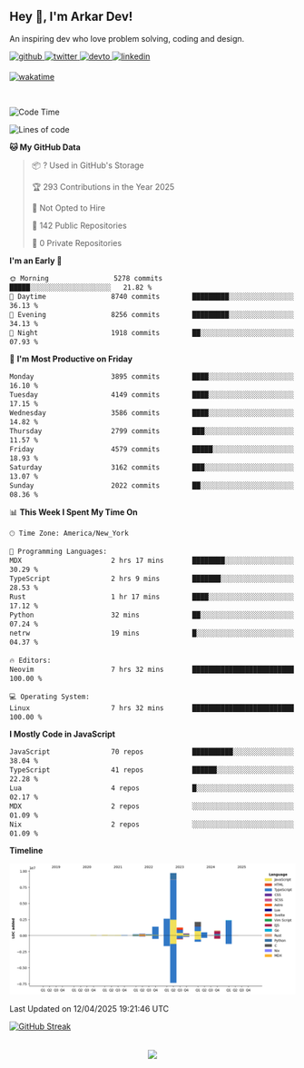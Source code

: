 ## Hey 👋, I'm Arkar Dev!  

An inspiring dev who love problem solving, coding and design.

<a href="https://github.com/Riley1101" target="_blank">
<img src=https://img.shields.io/badge/github-%2324292e.svg?&style=for-the-badge&logo=github&logoColor=white alt=github style="margin-bottom: 5px;" />
</a>
<a href="https://twitter.com/arkardev" target="_blank">
<img src=https://img.shields.io/badge/twitter-%2300acee.svg?&style=for-the-badge&logo=twitter&logoColor=white alt=twitter style="margin-bottom: 5px;" />
</a>
<a href="https://dev.to/riley1101" target="_blank">
<img src=https://img.shields.io/badge/dev.to-%2308090A.svg?&style=for-the-badge&logo=dev.to&logoColor=white alt=devto style="margin-bottom: 5px;" />
</a>
<a href="https://linkedin.com/in/arkar-kaung-myat" target="_blank">
<img src=https://img.shields.io/badge/linkedin-%231E77B5.svg?&style=for-the-badge&logo=linkedin&logoColor=white alt=linkedin style="margin-bottom: 5px;" />
</a>
  
[![wakatime](https://wakatime.com/badge/user/cf23b6e3-75f8-4c04-b0e3-273191c8d2ec.svg)](https://wakatime.com/@cf23b6e3-75f8-4c04-b0e3-273191c8d2ec)

<br/>

<!--START_SECTION:waka-->
![Code Time](http://img.shields.io/badge/Code%20Time-1%2C364%20hrs%2043%20mins-blue)

![Lines of code](https://img.shields.io/badge/From%20Hello%20World%20I%27ve%20Written-22.1%20million%20lines%20of%20code-blue)

**🐱 My GitHub Data** 

> 📦 ? Used in GitHub's Storage 
 > 
> 🏆 293 Contributions in the Year 2025
 > 
> 🚫 Not Opted to Hire
 > 
> 📜 142 Public Repositories 
 > 
> 🔑 0 Private Repositories 
 > 
**I'm an Early 🐤** 

```text
🌞 Morning                5278 commits        █████░░░░░░░░░░░░░░░░░░░░   21.82 % 
🌆 Daytime                8740 commits        █████████░░░░░░░░░░░░░░░░   36.13 % 
🌃 Evening                8256 commits        █████████░░░░░░░░░░░░░░░░   34.13 % 
🌙 Night                  1918 commits        ██░░░░░░░░░░░░░░░░░░░░░░░   07.93 % 
```
📅 **I'm Most Productive on Friday** 

```text
Monday                   3895 commits        ████░░░░░░░░░░░░░░░░░░░░░   16.10 % 
Tuesday                  4149 commits        ████░░░░░░░░░░░░░░░░░░░░░   17.15 % 
Wednesday                3586 commits        ████░░░░░░░░░░░░░░░░░░░░░   14.82 % 
Thursday                 2799 commits        ███░░░░░░░░░░░░░░░░░░░░░░   11.57 % 
Friday                   4579 commits        █████░░░░░░░░░░░░░░░░░░░░   18.93 % 
Saturday                 3162 commits        ███░░░░░░░░░░░░░░░░░░░░░░   13.07 % 
Sunday                   2022 commits        ██░░░░░░░░░░░░░░░░░░░░░░░   08.36 % 
```


📊 **This Week I Spent My Time On** 

```text
🕑︎ Time Zone: America/New_York

💬 Programming Languages: 
MDX                      2 hrs 17 mins       ████████░░░░░░░░░░░░░░░░░   30.29 % 
TypeScript               2 hrs 9 mins        ███████░░░░░░░░░░░░░░░░░░   28.53 % 
Rust                     1 hr 17 mins        ████░░░░░░░░░░░░░░░░░░░░░   17.12 % 
Python                   32 mins             ██░░░░░░░░░░░░░░░░░░░░░░░   07.24 % 
netrw                    19 mins             █░░░░░░░░░░░░░░░░░░░░░░░░   04.37 % 

🔥 Editors: 
Neovim                   7 hrs 32 mins       █████████████████████████   100.00 % 

💻 Operating System: 
Linux                    7 hrs 32 mins       █████████████████████████   100.00 % 
```

**I Mostly Code in JavaScript** 

```text
JavaScript               70 repos            ██████████░░░░░░░░░░░░░░░   38.04 % 
TypeScript               41 repos            ██████░░░░░░░░░░░░░░░░░░░   22.28 % 
Lua                      4 repos             █░░░░░░░░░░░░░░░░░░░░░░░░   02.17 % 
MDX                      2 repos             ░░░░░░░░░░░░░░░░░░░░░░░░░   01.09 % 
Nix                      2 repos             ░░░░░░░░░░░░░░░░░░░░░░░░░   01.09 % 
```



**Timeline**

![Lines of Code chart](https://raw.githubusercontent.com/Riley1101/Riley1101/main/assets/bar_graph.png)


 Last Updated on 12/04/2025 19:21:46 UTC
<!--END_SECTION:waka-->

[![GitHub Streak](https://streak-stats.demolab.com?user=Riley1101)](https://git.io/streak-stats)
  
<br/>  
<div align="center">
<img src="https://komarev.com/ghpvc/?username=Riley1101&&style=flat-square" align="center" />
</div>  

